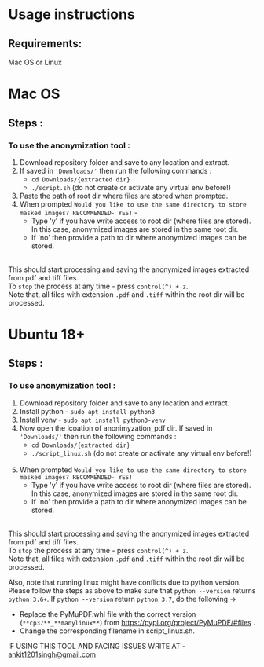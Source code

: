 # Usage instructions

## Requirements:
Mac OS or Linux 

# Mac OS
## Steps :
### To use the anonymization tool :

1. Download repository folder and save to any location and extract.
2. If saved in `'Downloads/'` then run the following commands :
    * `cd Downloads/{extracted dir}`
    *  `./script.sh` (do not create or activate any virtual env before!)
3. Paste the path of root dir where files are stored when prompted.
4. When prompted `Would you like to use the same directory to store masked images? RECOMMENDED- YES!` - 
    * Type 'y' if you have write access to root dir (where files are stored). In this case, anonymized images are stored in the same root dir.
    * If 'no' then provide a path to dir where anonymized images can be stored.
    <br>
This should start processing and saving the anonymized images extracted from pdf and tiff files. 
<br>
To `stop` the process at any time - press `control(^) + z`. 
<br>
Note that, all files with extension `.pdf` and `.tiff` within the root dir will be processed.<br>


# Ubuntu 18+

## Steps :
### To use anonymization tool :
1. Download repository folder  and save to any location and extract.
2. Install python - `sudo apt install python3`
3. Install venv - `sudo apt install python3-venv`
4. Now open the lcoation of anonimyzation_pdf dir. If saved in `'Downloads/'` then run the following commands :
    * `cd Downloads/{extracted dir}`
    *  `./script_linux.sh` (do not create or activate any virtual env before!)
    <br>
5. When prompted `Would you like to use the same directory to store masked images? RECOMMENDED- YES!` 
    * Type 'y' if you have write access to root dir (where files are stored). In this case, anonymized images are stored in the same root dir.
    * If 'no' then provide a path to dir where anonymized images can be stored.
    <br> 
This should start processing and saving the anonymized images extracted from pdf and tiff files. 
<br>
To `stop` the process at any time - press `control(^) + z`. 
<br>
Note that, all files with extension `.pdf` and `.tiff` within the root dir will be processed.<br>

Also, note that running linux might have conflicts due to python version. <br>
Please follow the steps as above to make sure that `python --version` returns `python 3.6+`.
If `python --version` return `python 3.7`, do the following ->
* Replace the PyMuPDF.whl file with the correct version (`**cp37**_**manylinux**`) from https://pypi.org/project/PyMuPDF/#files .
* Change the corresponding filename in script_linux.sh. 


IF USING THIS TOOL AND FACING ISSUES WRITE AT - ankit1201singh@gmail.com
